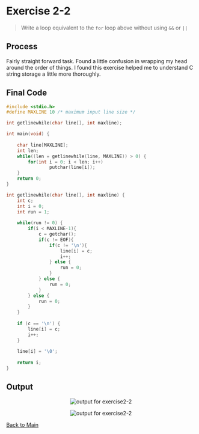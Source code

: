 # Exercise 2-2 

> Write a loop equivalent to the `for` loop above without using `&&` or `||`

## Process
Fairly straight forward task. Found a little confusion in wrapping my head around the order of things.
I found this exercise helped me to understand C string storage a little more thoroughly.

## Final Code
```c
#include <stdio.h>
#define MAXLINE 10 /* maximum input line size */

int getlinewhile(char line[], int maxline);

int main(void) {
    
    char line[MAXLINE];
    int len;
    while((len = getlinewhile(line, MAXLINE)) > 0) {
        for(int i = 0; i < len; i++)
                putchar(line[i]);    
    }
    return 0;
}

int getlinewhile(char line[], int maxline) {
    int c;
    int i = 0;
    int run = 1;
    
    while(run != 0) {
        if(i < MAXLINE-1){
            c = getchar();
            if(c != EOF){
                if(c != '\n'){
                    line[i] = c;
                    i++;
                } else {
                    run = 0;
                }
            } else {
                run = 0;
            }
        } else {
            run = 0;
        }
    }
    
    if (c == '\n') {
        line[i] = c;
		i++;
    }
    
    line[i] = '\0';
    
    return i;
}
```

## Output
<p align="center">
    <image src="../assets/exercise2-2_output1.jpg" alt="output for exercise2-2" />
</p>
<p align="center">
    <image src="../assets/exercise2-2_output2.jpg" alt="output for exercise2-2" />
</p>

[Back to Main](../readme.md)
